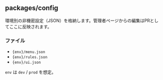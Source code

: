 ## packages/config

環境別の非機密設定（JSON）を格納します。管理者ページからの編集はPRとしてここに反映されます。

### ファイル
- `{env}/menu.json`
- `{env}/rules.json`
- `{env}/ui.json`

`env` は `dev` / `prod` を想定。


